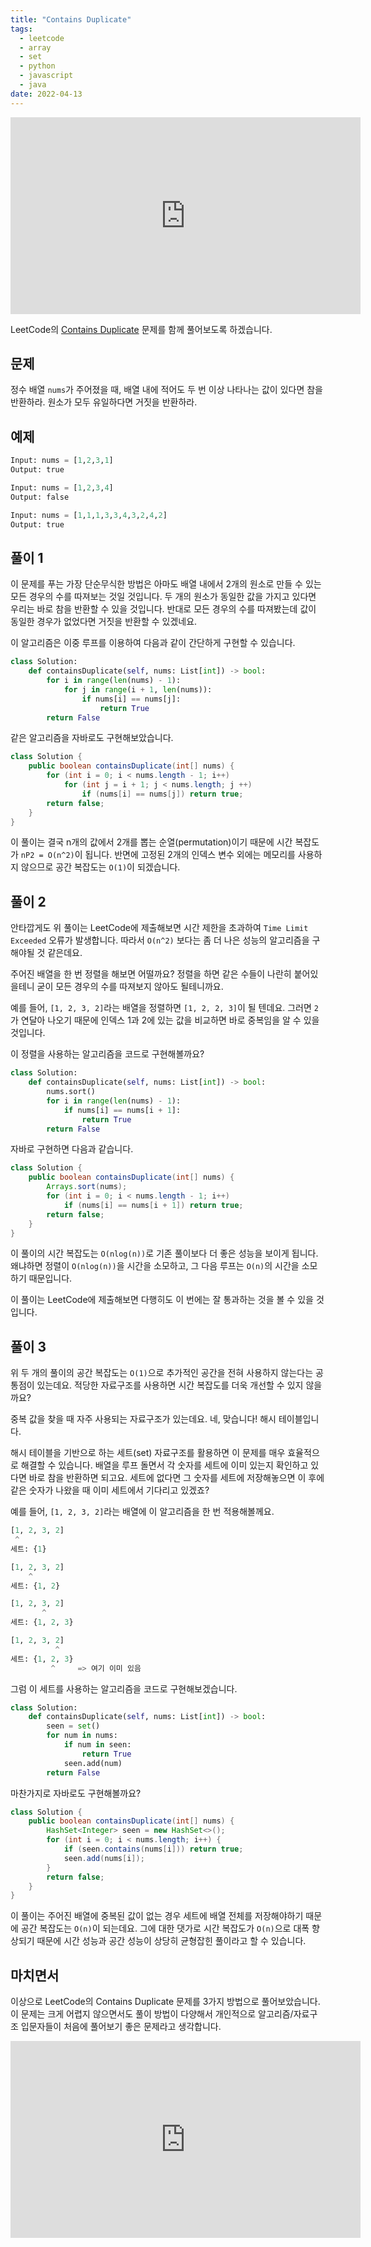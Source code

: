 ```yaml
---
title: "Contains Duplicate"
tags:
  - leetcode
  - array
  - set
  - python
  - javascript
  - java
date: 2022-04-13
---
```


<iframe width="560" height="315" src="https://www.youtube.com/embed/V5e9tBNrcxk" title="YouTube video player" frameborder="0" allow="accelerometer; autoplay; clipboard-write; encrypted-media; gyroscope; picture-in-picture" allowfullscreen></iframe>

LeetCode의 [Contains Duplicate](https://leetcode.com/problems/contains-duplicate/) 문제를 함께 풀어보도록 하겠습니다.

## 문제

정수 배열 `nums`가 주어졌을 때, 배열 내에 적어도 두 번 이상 나타나는 값이 있다면 참을 반환하라.
원소가 모두 유일하다면 거짓을 반환하라.

## 예제

```py
Input: nums = [1,2,3,1]
Output: true
```

```py
Input: nums = [1,2,3,4]
Output: false
```

```py
Input: nums = [1,1,1,3,3,4,3,2,4,2]
Output: true
```

## 풀이 1

이 문제를 푸는 가장 단순무식한 방법은 아마도 배열 내에서 2개의 원소로 만들 수 있는 모든 경우의 수를 따져보는 것일 것입니다.
두 개의 원소가 동일한 값을 가지고 있다면 우리는 바로 참을 반환할 수 있을 것입니다.
반대로 모든 경우의 수를 따져봤는데 값이 동일한 경우가 없었다면 거짓을 반환할 수 있겠네요.

이 알고리즘은 이중 루프를 이용하여 다음과 같이 간단하게 구현할 수 있습니다.

```py
class Solution:
    def containsDuplicate(self, nums: List[int]) -> bool:
        for i in range(len(nums) - 1):
            for j in range(i + 1, len(nums)):
                if nums[i] == nums[j]:
                    return True
        return False
```

같은 알고리즘을 자바로도 구현해보았습니다.

```java
class Solution {
    public boolean containsDuplicate(int[] nums) {
        for (int i = 0; i < nums.length - 1; i++)
            for (int j = i + 1; j < nums.length; j ++)
                if (nums[i] == nums[j]) return true;
        return false;
    }
}
```

이 풀이는 결국 n개의 값에서 2개를 뽑는 순열(permutation)이기 때문에 시간 복잡도가 `nP2 = O(n^2)`이 됩니다.
반면에 고정된 2개의 인덱스 변수 외에는 메모리를 사용하지 않으므로 공간 복잡도는 `O(1)`이 되겠습니다.

## 풀이 2

안타깝게도 위 풀이는 LeetCode에 제출해보면 시간 제한을 초과하여 `Time Limit Exceeded` 오류가 발생합니다.
따라서 `O(n^2)` 보다는 좀 더 나은 성능의 알고리즘을 구해야될 것 같은데요.

주어진 배열을 한 번 정렬을 해보면 어떨까요?
정렬을 하면 같은 수들이 나란히 붙어있을테니 굳이 모든 경우의 수를 따져보지 않아도 될테니까요.

예를 들어, `[1, 2, 3, 2]`라는 배열을 정렬하면 `[1, 2, 2, 3]`이 될 텐데요.
그러면 `2`가 연달아 나오기 때문에 인덱스 1과 2에 있는 값을 비교하면 바로 중복임을 알 수 있을 것입니다.

이 정렬을 사용하는 알고리즘을 코드로 구현해볼까요?

```py
class Solution:
    def containsDuplicate(self, nums: List[int]) -> bool:
        nums.sort()
        for i in range(len(nums) - 1):
            if nums[i] == nums[i + 1]:
                return True
        return False
```

자바로 구현하면 다음과 같습니다.

```java
class Solution {
    public boolean containsDuplicate(int[] nums) {
        Arrays.sort(nums);
        for (int i = 0; i < nums.length - 1; i++)
            if (nums[i] == nums[i + 1]) return true;
        return false;
    }
}
```

이 풀이의 시간 복잡도는 `O(nlog(n))`로 기존 풀이보다 더 좋은 성능을 보이게 됩니다.
왜냐하면 정렬이 `O(nlog(n))`을 시간을 소모하고, 그 다음 루프는 `O(n)`의 시간을 소모하기 때문입니다.

이 풀이는 LeetCode에 제출해보면 다행히도 이 번에는 잘 통과하는 것을 볼 수 있을 것입니다.

## 풀이 3

위 두 개의 풀이의 공간 복잡도는 `O(1)`으로 추가적인 공간을 전혀 사용하지 않는다는 공통점이 있는데요.
적당한 자료구조를 사용하면 시간 복잡도를 더욱 개선할 수 있지 않을까요?

중복 값을 찾을 때 자주 사용되는 자료구조가 있는데요.
네, 맞습니다! 해시 테이블입니다.

해시 테이블을 기반으로 하는 세트(set) 자료구조를 활용하면 이 문제를 매우 효율적으로 해결할 수 있습니다.
배열을 루프 돌면서 각 숫자를 세트에 이미 있는지 확인하고 있다면 바로 참을 반환하면 되고요.
세트에 없다면 그 숫자를 세트에 저장해놓으면 이 후에 같은 숫자가 나왔을 때 이미 세트에서 기다리고 있겠죠?

예를 들어, `[1, 2, 3, 2]`라는 배열에 이 알고리즘을 한 번 적용해볼께요.

```py
[1, 2, 3, 2]
 ^
세트: {1}
```

```py
[1, 2, 3, 2]
    ^
세트: {1, 2}
```

```py
[1, 2, 3, 2]
       ^
세트: {1, 2, 3}
```

```py
[1, 2, 3, 2]
          ^
세트: {1, 2, 3}
         ^     => 여기 이미 있음
```

그럼 이 세트를 사용하는 알고리즘을 코드로 구현해보겠습니다.

```py
class Solution:
    def containsDuplicate(self, nums: List[int]) -> bool:
        seen = set()
        for num in nums:
            if num in seen:
                return True
            seen.add(num)
        return False
```

마찬가지로 자바로도 구현해볼까요?

```java
class Solution {
    public boolean containsDuplicate(int[] nums) {
        HashSet<Integer> seen = new HashSet<>();
        for (int i = 0; i < nums.length; i++) {
            if (seen.contains(nums[i])) return true;
            seen.add(nums[i]);
        }
        return false;
    }
}
```

이 풀이는 주어진 배열에 중복된 값이 없는 경우 세트에 배열 전체를 저장해야하기 때문에 공간 복잡도는 `O(n)`이 되는데요.
그에 대한 댓가로 시간 복잡도가 `O(n)`으로 대폭 향상되기 때문에 시간 성능과 공간 성능이 상당히 균형잡힌 풀이라고 할 수 있습니다.

## 마치면서

이상으로 LeetCode의 Contains Duplicate 문제를 3가지 방법으로 풀어보았습니다.
이 문제는 크게 어렵지 않으면서도 풀이 방법이 다양해서 개인적으로 알고리즘/자료구조 입문자들이 처음에 풀어보기 좋은 문제라고 생각합니다.

<iframe width="560" height="315" src="https://www.youtube.com/embed/wfU1-Lusv_0" title="YouTube video player" frameborder="0" allow="accelerometer; autoplay; clipboard-write; encrypted-media; gyroscope; picture-in-picture; web-share" allowfullscreen></iframe>
